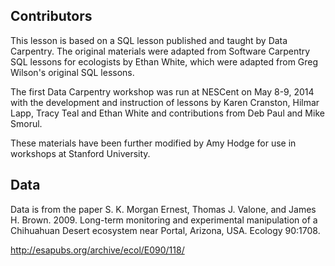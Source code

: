 ## Contributors

This lesson is based on a SQL lesson published and taught by Data Carpentry. The original materials were adapted from Software Carpentry SQL lessons for ecologists by
Ethan White, which were adapted from Greg Wilson's original SQL lessons. 

The first Data Carpentry workshop was run at NESCent on May 8-9, 2014 with the development and instruction of lessons by Karen Cranston, Hilmar Lapp, Tracy Teal and Ethan White and contributions from Deb Paul and Mike Smorul.

These materials have been further modified by Amy Hodge for use in workshops at Stanford University.

## Data

Data is from the paper S. K. Morgan Ernest, Thomas J. Valone, and James H. Brown. 2009. Long-term monitoring and experimental manipulation of a Chihuahuan Desert ecosystem near Portal, Arizona, USA. Ecology 90:1708.

http://esapubs.org/archive/ecol/E090/118/
